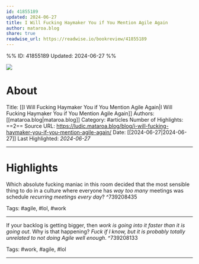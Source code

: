```yaml
---
id: 41855189
updated: 2024-06-27
title: I Will Fucking Haymaker You if You Mention Agile Again
author: mataroa.blog
share: true
readwise_url: https://readwise.io/bookreview/41855189
---
```


%%
ID: 41855189
Updated: 2024-06-27
%%

![]( https://readwise-assets.s3.amazonaws.com/static/images/article3.5c705a01b476.png)

# About
Title: [[I Will Fucking Haymaker You if You Mention Agile Again|I Will Fucking Haymaker You if You Mention Agile Again]]
Authors: [[mataroa.blog|mataroa.blog]]
Category: #articles
Number of Highlights: ==2==
Source URL: https://ludic.mataroa.blog/blog/i-will-fucking-haymaker-you-if-you-mention-agile-again/
Date: [[2024-06-27|2024-06-27]]
Last Highlighted: *2024-06-27*

---

# Highlights

Which absolute fucking maniac in this room decided that the most sensible thing to do in a culture where everyone has *way too many* meetings was schedule *recurring meetings every day*? ^739208435

Tags: #agile, #lol, #work

---
If your backlog is getting bigger, then *work is going into it faster than it is going out*. Why is that happening? *Fuck if I know, but it is probably totally unrelated to not doing Agile well enough*. ^739208133

Tags: #work, #agile, #lol

---
